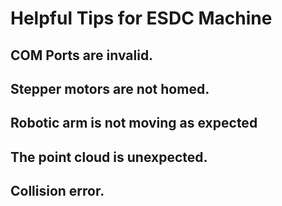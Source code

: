 # Helpful Tips for ESDC Machine

## COM Ports are invalid.

## Stepper motors are not homed.

## Robotic arm is not moving as expected

## The point cloud is unexpected.

## Collision error.
